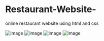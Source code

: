 # Restaurant-Website-
online restaurant website using html and css

![image](https://github.com/user-attachments/assets/672f3ec8-a284-4e26-82f8-08f77a67137a)
![image](https://github.com/user-attachments/assets/2b2d7cac-56c0-4f1d-a045-3553f512118f)
![image](https://github.com/user-attachments/assets/06c39b63-7254-4037-a1eb-e1b2d5ffcc00)
![image](https://github.com/user-attachments/assets/ddc92beb-127f-4776-abc8-65eed3629f0c)
